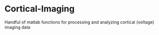 # Cortical-Imaging
Handful of matlab functions for processing and analyzing cortical (voltage) imaging data
